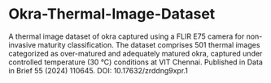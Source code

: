 # Okra-Thermal-Image-Dataset
A thermal image dataset of okra captured using a FLIR E75 camera for non-invasive maturity classification. The dataset comprises 501 thermal images categorized as over-matured and adequately matured okra, captured under controlled temperature (30 °C) conditions at VIT Chennai. Published in Data in Brief 55 (2024) 110645. DOI: 10.17632/zrddng9xpr.1
